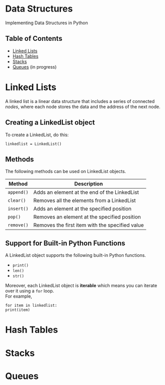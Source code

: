 # Data Structures

Implementing Data Structures in Python

## Table of Contents

* [Linked Lists](https://github.com/naumanaarif/data-structures-python#linked-lists)
* [Hash Tables](https://github.com/naumanaarif/data-structures-python#linked-lists)
* [Stacks](https://github.com/naumanaarif/data-structures-python#linked-lists)
* [Queues](https://github.com/naumanaarif/data-structures-python#linked-lists) (in progress)

# Linked Lists

A linked list is a linear data structure that includes a series of connected *nodes*, where each node stores the data and the address of the next node.

## Creating a LinkedList object

To create a LinkedList, do this:

    linkedlist = LinkedList()

<!-- ---- -->

## Methods

The following methods can be used on LinkedList objects.

| Method | Description |
| ------ | ----------- |
| `append()` | Adds an element at the end of the LinkedList |
| `clear()` | Removes all the elements from a LinkedList |
| `insert()` | Adds an element at the specified position |
| `pop()` | Removes an element at the specified position |
| `remove()` | Removes the first item with the specified value |

<!-- ---- -->

## Support for Built-in Python Functions

A LinkedList object supports the following built-in Python functions.
* `print()`
* `len()`
* `str()`

Moreover, each LinkedList object is **iterable** which means you can iterate over it using a `for` loop.  
For example,

    for item in linkedlist:
    print(item)

# Hash Tables

# Stacks

# Queues
